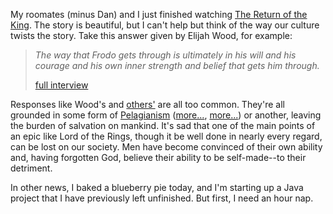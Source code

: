 <p>My roomates (minus Dan) and I just finished watching <a href="http://www.imdb.com/title/tt0167260/">The Return of the King</a>.  The story is beautiful, but I can't help but think of the way our culture twists the story.  Take this answer given by Elijah Wood, for example:</p>
<blockquote><p><i>The way that Frodo gets through is ultimately in his will and his courage and his own inner strength and belief that gets him through.</i></p>
<p><a href="http://promontoryartists.org/lookingcloser/movie%20reviews/Q-Z/returnoftheking-elijahwood.htm">full interview</a></p></blockquote>
<p>Responses like Wood's and <a href="http://promontoryartists.org/lookingcloser/lordoftherings-interviews.htm">others'</a> are all too common.  They're all grounded in some form of <a href="http://en.wikipedia.org/wiki/Pelagianism">Pelagianism</a> (<a href="http://mb-soft.com/believe/txc/semipela.htm">more...</a>, <a href="http://www.newadvent.org/cathen/11604a.htm">more...</a>) or another, leaving the burden of salvation on mankind.  It's sad that one of the main points of an epic like Lord of the Rings, though it be well done in nearly every regard, can be lost on our society.  Men have become convinced of their own ability and, having forgotten God, believe their ability to be self-made--to their detriment.</p>
<p>In other news, I baked a blueberry pie today, and I'm starting up a Java project that I have previously left unfinished.  But first, I need an hour nap.
</p>